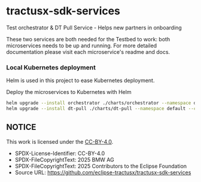 # tractusx-sdk-services
Test orchestrator &amp; DT Pull Service - Helps new partners in onboarding

These two services are both needed for the Testbed to work: both microservices needs to be up and running.
For more detailed documentation please visit each microservice's readme and docs.

### Local Kubernetes deployment

Helm is used in this project to ease Kubernetes deployment.

Deploy the microservices to Kubernetes with Helm
```sh
helm upgrade --install orchestrator ./charts/orchestrator --namespace default
helm upgrade --install dt-pull ./charts/dt-pull --namespace default --create-namespace
```

## NOTICE

This work is licensed under the [CC-BY-4.0](https://creativecommons.org/licenses/by/4.0/legalcode).

- SPDX-License-Identifier: CC-BY-4.0
- SPDX-FileCopyrightText: 2025 BMW AG
- SPDX-FileCopyrightText: 2025 Contributors to the Eclipse Foundation
- Source URL: https://github.com/eclipse-tractusx/tractusx-sdk-services
